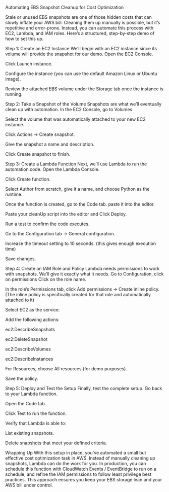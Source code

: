 Automating EBS Snapshot Cleanup for Cost Optimization


Stale or unused EBS snapshots are one of those hidden costs that can slowly inflate your AWS bill. Cleaning them up manually is possible, but it’s repetitive and error-prone. Instead, you can automate this process with EC2, Lambda, and IAM roles.
Here’s a structured, step-by-step demo of how to set this up.



Step 1: Create an EC2 Instance
We’ll begin with an EC2 instance since its volume will provide the snapshot for our demo.
Open the EC2 Console.


Click Launch instance.

Configure the instance (you can use the default Amazon Linux or Ubuntu image).

Review the attached EBS volume under the Storage tab once the instance is running.




Step 2: Take a Snapshot of the Volume
Snapshots are what we’ll eventually clean up with automation.
In the EC2 Console, go to Volumes.

Select the volume that was automatically attached to your new EC2 instance.

Click Actions → Create snapshot.

Give the snapshot a name and description.

Click Create snapshot to finish.




Step 3: Create a Lambda Function
Next, we’ll use Lambda to run the automation code.
Open the Lambda Console.


Click Create function.

Select Author from scratch, give it a name, and choose Python as the runtime.

Once the function is created, go to the Code tab. paste it into the editor.

Paste your cleanUp script  into the editor and Click Deploy.

Run a test to confirm the code executes.

Go to the Configuration tab → General configuration.

Increase the timeout setting to 10 seconds. (this gives enough execution time)

Save changes.




Step 4: Create an IAM Role and Policy
Lambda needs permissions to work with snapshots. We’ll give it exactly what it needs.
Go to Configuration, click on permissions
Click on the role name. 


In the role’s Permissions tab, click Add permissions → Create inline policy.
(The inline policy is specifically created for that role and automatically attached to it)


Select EC2 as the service.

Add the following actions:


ec2:DescribeSnapshots

ec2:DeleteSnapshot

ec2:DescribeVolumes

ec2:DescribeInstances


For Resources, choose All resources (for demo purposes).

Save the policy.





Step 5: Deploy and Test the Setup
Finally, test the complete setup.
Go back to your Lambda function.


Open the Code tab.

Click Test to run the function.

Verify that Lambda is able to:

List existing snapshots.

Delete snapshots that meet your defined criteria.





Wrapping Up
With this setup in place, you’ve automated a small but effective cost optimization task in AWS. Instead of manually cleaning up snapshots, Lambda can do the work for you. In production, you can schedule this function with CloudWatch Events / EventBridge to run on a schedule, and refine the IAM permissions to follow least privilege best practices.
This approach ensures you keep your EBS storage lean and your AWS bill under control.

